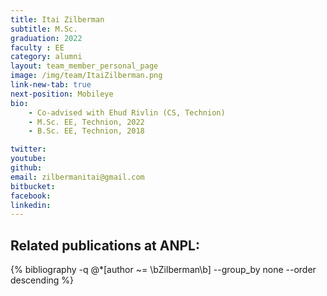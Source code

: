 ```yaml
---
title: Itai Zilberman
subtitle: M.Sc. 
graduation: 2022
faculty : EE
category: alumni
layout: team_member_personal_page
image: /img/team/ItaiZilberman.png
link-new-tab: true
next-position: Mobileye
bio:
    - Co-advised with Ehud Rivlin (CS, Technion)
    - M.Sc. EE, Technion, 2022
    - B.Sc. EE, Technion, 2018

twitter: 
youtube: 
github: 
email: zilbermanitai@gmail.com
bitbucket: 
facebook: 
linkedin:
---
```


## Related publications at ANPL:

{% bibliography -q @*[author ~= \bZilberman\b] --group_by none --order descending %}
